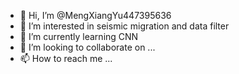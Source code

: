 - 👋 Hi, I’m @MengXiangYu447395636
- 👀 I’m interested in seismic migration and data filter
- 🌱 I’m currently learning CNN
- 💞️ I’m looking to collaborate on ...
- 📫 How to reach me ...

<!---
MengXiangYu447395636/MengXiangYu447395636 is a ✨ special ✨ repository because its `README.md` (this file) appears on your GitHub profile.
You can click the Preview link to take a look at your changes.
--->
